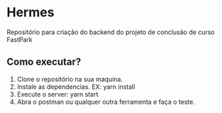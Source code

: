 # Hermes

Repositório para criação do backend do projeto de conclusão de curso FastPark

## Como executar?

1. Clone o repositório na sua maquina.
2. Instale as dependencias. EX: yarn install
3. Execute o server: yarn start
4. Abra o postman ou qualquer outra ferramenta e faça o teste.
